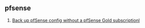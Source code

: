 ##  pfsense

1. [Back up pfSense config without a pfSense Gold subscriptionl](https://karthik5003.github.io/pfsense/) 
